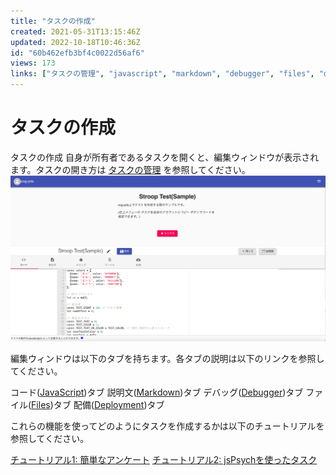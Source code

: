 ```yaml
---
title: "タスクの作成"
created: 2021-05-31T13:15:46Z
updated: 2022-10-18T10:46:36Z
id: "60b462efb3bf4c0022d56af6"
views: 173
links: ["タスクの管理", "javascript", "markdown", "debugger", "files", "deployment", "チュートリアル1:_簡単なアンケート", "チュートリアル2:_jspsychを使ったタスク"]
---
```


# タスクの作成

タスクの作成
自身が所有者であるタスクを開くと、編集ウィンドウが表示されます。タスクの開き方は [タスクの管理](タスクの管理.md) を参照してください。
![](images/60b463bd31eb15002230e67f.png)

編集ウィンドウは以下のタブを持ちます。各タブの説明は以下のリンクを参照してください。

 コード([JavaScript](JavaScript.md))タブ
 説明文([Markdown](Markdown.md))タブ
 デバッグ([Debugger](Debugger.md))タブ
 ファイル([Files](Files.md))タブ
 配備([Deployment](Deployment.md))タブ

これらの機能を使ってどのようにタスクを作成するかは以下のチュートリアルを参照してください。

 [チュートリアル1: 簡単なアンケート](チュートリアル1_簡単なアンケート.md)
 [チュートリアル2: jsPsychを使ったタスク](チュートリアル2_jsPsychを使ったタスク.md)
